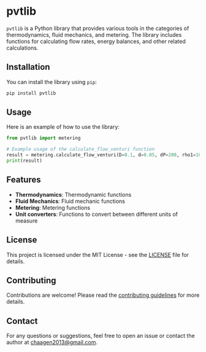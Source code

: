 # pvtlib

`pvtlib` is a Python library that provides various tools in the categories of thermodynamics, fluid mechanics, and metering. The library includes functions for calculating flow rates, energy balances, and other related calculations.

## Installation

You can install the library using `pip`:

```sh
pip install pvtlib
```

## Usage

Here is an example of how to use the library:

```py
from pvtlib import metering

# Example usage of the calculate_flow_venturi function
result = metering.calculate_flow_venturi(D=0.1, d=0.05, dP=200, rho1=1000)
print(result)
```

## Features

- **Thermodynamics**: Thermodynamic functions
- **Fluid Mechanics**: Fluid mechanic functions
- **Metering**: Metering functions
- **Unit converters**: Functions to convert between different units of measure

## License

This project is licensed under the MIT License - see the [LICENSE](LICENSE) file for details.

## Contributing

Contributions are welcome! Please read the [contributing guidelines](CONTRIBUTING.md) for more details.

## Contact

For any questions or suggestions, feel free to open an issue or contact the author at chaagen2013@gmail.com.
